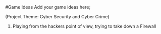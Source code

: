 #Game Ideas
Add your game ideas here;

(Project Theme: Cyber Security and Cyber Crime)
1. Playing from the hackers point of view, trying to take down a Firewall
